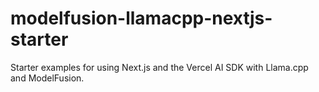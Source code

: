 # modelfusion-llamacpp-nextjs-starter
Starter examples for using Next.js and the Vercel AI SDK with Llama.cpp and ModelFusion.
